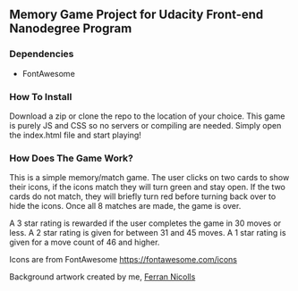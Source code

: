 ## Memory Game Project for Udacity Front-end Nanodegree Program

### Dependencies
 - FontAwesome


### How To Install
Download a zip or clone the repo to the location of your choice. This game is purely JS and CSS so no servers or compiling are needed. Simply open the index.html file and start playing!


### How Does The Game Work?
This is a simple memory/match game. The user clicks on two cards to show their icons, if the icons match they will turn green and stay open. If the two cards do not match, they will briefly turn red before turning back over to hide the icons. Once all 8 matches are made, the game is over.

A 3 star rating is rewarded if the user completes the game in 30 moves or less. A 2 star rating is given for between 31 and 45 moves. A 1 star rating is given for a move count of 46 and higher.




Icons are from FontAwesome https://fontawesome.com/icons

Background artwork created by me, <a href="http://ferrannicolls.com/" target="_blank" rel="noopener">Ferran Nicolls</a>
